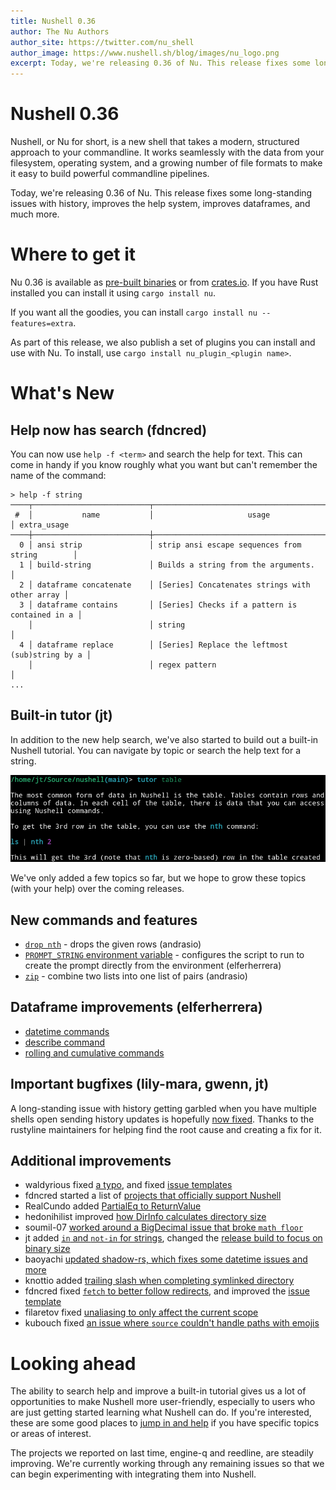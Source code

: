 ```yaml
---
title: Nushell 0.36
author: The Nu Authors
author_site: https://twitter.com/nu_shell
author_image: https://www.nushell.sh/blog/images/nu_logo.png
excerpt: Today, we're releasing 0.36 of Nu. This release fixes some long-standing issues with history, improves the help system, improves dataframes, and much more.
---
```


# Nushell 0.36

Nushell, or Nu for short, is a new shell that takes a modern, structured approach to your commandline. It works seamlessly with the data from your filesystem, operating system, and a growing number of file formats to make it easy to build powerful commandline pipelines.

Today, we're releasing 0.36 of Nu. This release fixes some long-standing issues with history, improves the help system, improves dataframes, and much more.

<!-- more -->

# Where to get it

Nu 0.36 is available as [pre-built binaries](https://github.com/nushell/nushell/releases/tag/0.36.0) or from [crates.io](https://crates.io/crates/nu). If you have Rust installed you can install it using `cargo install nu`.

If you want all the goodies, you can install `cargo install nu --features=extra`.

As part of this release, we also publish a set of plugins you can install and use with Nu. To install, use `cargo install nu_plugin_<plugin name>`.

# What's New

## Help now has search (fdncred)

You can now use `help -f <term>` and search the help for text. This can come in handy if you know roughly what you want but can't remember the name of the command:

```
> help -f string
────┬──────────────────────────┬────────────────────────────────────────────────┬─────────────
 #  │           name           │                     usage                      │ extra_usage
────┼──────────────────────────┼────────────────────────────────────────────────┼─────────────
  0 │ ansi strip               │ strip ansi escape sequences from string        │
  1 │ build-string             │ Builds a string from the arguments.            │
  2 │ dataframe concatenate    │ [Series] Concatenates strings with other array │
  3 │ dataframe contains       │ [Series] Checks if a pattern is contained in a │
    │                          │ string                                         │
  4 │ dataframe replace        │ [Series] Replace the leftmost (sub)string by a │
    │                          │ regex pattern                                  │
...
```

## Built-in tutor (jt)

In addition to the new help search, we've also started to build out a built-in Nushell tutorial. You can navigate by topic or search the help text for a string.

![Screenshot showing the tutor command running 'tutor table'](../assets/images/0_36_tutor.png)

We've only added a few topics so far, but we hope to grow these topics (with your help) over the coming releases.

## New commands and features

- [`drop nth`](https://github.com/nushell/nushell/pull/3917) - drops the given rows (andrasio)
- [`PROMPT_STRING` environment variable](https://github.com/nushell/nushell/pull/3918) - configures the script to run to create the prompt directly from the environment (elferherrera)
- [`zip`](https://github.com/nushell/nushell/pull/3919) - combine two lists into one list of pairs (andrasio)

## Dataframe improvements (elferherrera)

- [datetime commands](https://github.com/nushell/nushell/pull/3894)
- [describe command](https://github.com/nushell/nushell/pull/3907)
- [rolling and cumulative commands](https://github.com/nushell/nushell/pull/3960)

## Important bugfixes (lily-mara, gwenn, jt)

A long-standing issue with history getting garbled when you have multiple shells open sending history updates is hopefully [now fixed](https://github.com/kkawakam/rustyline/pull/560). Thanks to the rustyline maintainers for helping find the root cause and creating a fix for it.

## Additional improvements

- waldyrious fixed [a typo](https://github.com/nushell/nushell/pull/3890), and fixed [issue templates](https://github.com/nushell/nushell/pull/3891)
- fdncred started a list of [projects that officially support Nushell](https://github.com/nushell/nushell/pull/3895)
- RealCundo added [PartialEq to ReturnValue](https://github.com/nushell/nushell/pull/3888)
- hedonihilist improved [how DirInfo calculates directory size](https://github.com/nushell/nushell/pull/3902)
- soumil-07 [worked around a BigDecimal issue that broke `math floor`](https://github.com/nushell/nushell/pull/3905)
- jt added [`in` and `not-in` for strings](https://github.com/nushell/nushell/pull/3906), changed the [release build to focus on binary size](https://github.com/nushell/nushell/pull/3924)
- baoyachi [updated shadow-rs, which fixes some datetime issues and more](https://github.com/nushell/nushell/pull/3914)
- knottio added [trailing slash when completing symlinked directory](https://github.com/nushell/nushell/pull/3921)
- fdncred fixed [`fetch` to better follow redirects](https://github.com/nushell/nushell/pull/3923), and improved the [issue template](https://github.com/nushell/nushell/pull/3962)
- filaretov fixed [unaliasing to only affect the current scope](https://github.com/nushell/nushell/pull/3936)
- kubouch fixed [an issue where `source` couldn't handle paths with emojis](https://github.com/nushell/nushell/pull/3939)

# Looking ahead

The ability to search help and improve a built-in tutorial gives us a lot of opportunities to make Nushell more user-friendly, especially to users who are just getting started learning what Nushell can do. If you're interested, these are some good places to [jump in and help](https://github.com/nushell/nushell/blob/main/crates/nu-command/src/commands/core_commands/tutor.rs) if you have specific topics or areas of interest.

The projects we reported on last time, engine-q and reedline, are steadily improving. We're currently working through any remaining issues so that we can begin experimenting with integrating them into Nushell.

